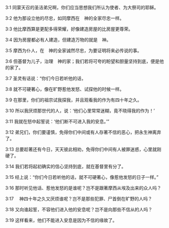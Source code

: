 <a id="1"></a>3:1  同蒙天召的圣洁弟兄啊，你们应当思想我们所认为使者、为大祭司的耶稣。  

<a id="2"></a>3:2  他为那设立他的尽忠，如同摩西在　神的全家尽忠一样。  

<a id="3"></a>3:3  他比摩西算是更配多得荣耀，好像建造房屋的比房屋更尊荣。  

<a id="4"></a>3:4  因为房屋都必有人建造，但建造万物的就是　神。  

<a id="5"></a>3:5  摩西为仆人，在　神的全家诚然尽忠，为要证明将来必传说的事。  

<a id="6"></a>3:6  但基督为儿子，治理　神的家；我们若将可夸的盼望和胆量坚持到底，便是他的家了。  

<a id="7"></a>3:7  圣灵有话说：“你们今日若听他的话，  

<a id="8"></a>3:8  就不可硬著心，像在旷野惹他发怒、试探他的时候一样。  

<a id="9"></a>3:9  在那里，你们的祖宗试我探我，并且观看我的作为有四十年之久。  

<a id="10"></a>3:10  所以我厌烦那世代的人，说：‘他们心里常常迷糊，竟不晓得我的作为！’  

<a id="11"></a>3:11  我就在怒中起誓说：‘他们断不可进入我的安息。’”  

<a id="12"></a>3:12  弟兄们，你们要谨慎，免得你们中间或有人存著不信的恶心，把永生神离弃了。  

<a id="13"></a>3:13  总要趁著还有今日，天天彼此相劝，免得你们中间有人被罪迷惑，心里就刚硬了。  

<a id="14"></a>3:14  我们若将起初确实的信心坚持到底，就在基督里有分了。  

<a id="15"></a>3:15  经上说：“你们今日若听他的话，就不可硬著心，像惹他发怒的日子一样。”  

<a id="16"></a>3:16  那时听见他话、惹他发怒的是谁呢？岂不是跟著摩西从埃及出来的众人吗？  

<a id="17"></a>3:17  　神四十年之久又厌烦谁呢？岂不是那些犯罪、尸首倒在旷野的人吗？  

<a id="18"></a>3:18  又向谁起誓，不容他们进入他的安息呢？岂不是向那些不信从的人吗？  

<a id="19"></a>3:19  这样看来，他们不能进入安息是因为不信的缘故了。  
